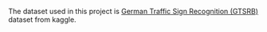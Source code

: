 The dataset used in this project is [German Traffic Sign Recognition (GTSRB)](https://www.kaggle.com/datasets/meowmeowmeowmeowmeow/gtsrb-german-traffic-sign) dataset from kaggle.
